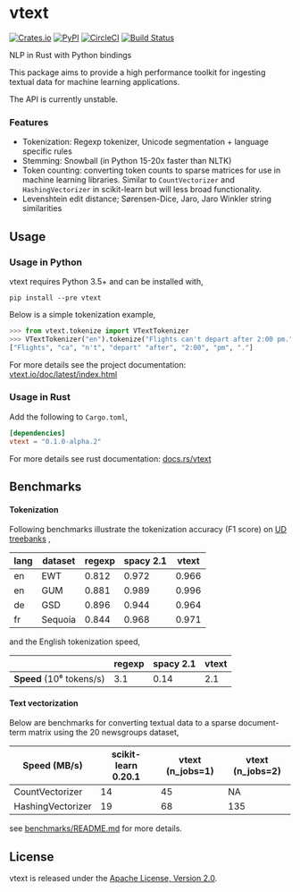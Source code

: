 # vtext

[![Crates.io](https://img.shields.io/crates/v/vtext.svg)](https://crates.io/crates/vtext)
[![PyPI](https://img.shields.io/pypi/v/vtext.svg)](https://pypi.org/project/vtext/)
[![CircleCI](https://circleci.com/gh/rth/vtext/tree/master.svg?style=svg)](https://circleci.com/gh/rth/vtext/tree/master)
[![Build Status](https://dev.azure.com/ryurchak/vtext/_apis/build/status/rth.vtext?branchName=master)](https://dev.azure.com/ryurchak/vtext/_build/latest?definitionId=1&branchName=master)

NLP in Rust with Python bindings

This package aims to provide a high performance toolkit for ingesting textual data for
machine learning applications.

The API is currently unstable.

### Features

 - Tokenization: Regexp tokenizer, Unicode segmentation + language specific rules
 - Stemming: Snowball (in Python 15-20x faster than NLTK)
 - Token counting: converting token counts to sparse matrices for use
   in machine learning libraries. Similar to `CountVectorizer` and
   `HashingVectorizer` in scikit-learn but will less broad functionality.
 - Levenshtein edit distance; Sørensen-Dice, Jaro, Jaro Winkler string similarities

## Usage

### Usage in Python

vtext requires Python 3.5+ and can be installed with,
```
pip install --pre vtext
```

Below is a simple tokenization example,

```python
>>> from vtext.tokenize import VTextTokenizer
>>> VTextTokenizer("en").tokenize("Flights can't depart after 2:00 pm.")
["Flights", "ca", "n't", "depart" "after", "2:00", "pm", "."]
```

For more details see the project documentation: [vtext.io/doc/latest/index.html](https://vtext.io/doc/latest/index.html)

### Usage in Rust

Add the following to `Cargo.toml`,
```toml
[dependencies]
vtext = "0.1.0-alpha.2"
```

For more details see rust documentation: [docs.rs/vtext](https://docs.rs/vtext)

## Benchmarks

#### Tokenization

Following benchmarks illustrate the tokenization accuracy (F1 score) on [UD treebanks](https://universaldependencies.org/)
,

                    
|  lang | dataset   |regexp    | spacy 2.1 | vtext    |         
|-------|-----------|----------|-----------|----------|
|  en   | EWT       | 0.812    | 0.972     | 0.966    |
|  en   | GUM       | 0.881    | 0.989     | 0.996    |
|  de   | GSD       | 0.896    | 0.944     | 0.964    |
|  fr   | Sequoia   | 0.844    | 0.968     | 0.971    |

and the English tokenization speed,

|                          |regexp | spacy 2.1 | vtext |
|--------------------------|-------|-----------|-------|
| **Speed** (10⁶ tokens/s) | 3.1   | 0.14      | 2.1   |


#### Text vectorization

Below are  benchmarks for converting
textual data to a sparse document-term matrix using the 20 newsgroups dataset, 

| Speed (MB/s)       | scikit-learn 0.20.1 | vtext (n_jobs=1) | vtext (n_jobs=2) |
|--------------------|---------------------|------------------|------------------|
| CountVectorizer    |  14                 | 45               | NA               |
| HashingVectorizer  |  19                 | 68               | 135              |


see [benchmarks/README.md](./benchmarks/README.md) for more details.


## License

vtext is released under the [Apache License, Version 2.0](./LICENSE).
